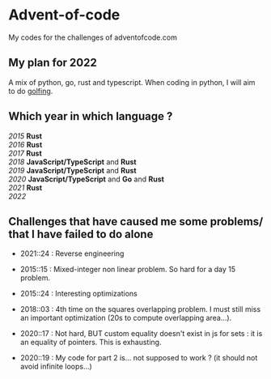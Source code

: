 # Advent-of-code

My codes for the challenges of adventofcode.com

## My plan for 2022

A mix of python, go, rust and typescript.
When coding in python, I will aim to do [golfing](https://fr.wikipedia.org/wiki/Code_golf).

## Which year in which language ?

*2015* **Rust** \
*2016* **Rust** \
*2017* **Rust** \
*2018* **JavaScript/TypeScript** and **Rust** \
*2019* **JavaScript/TypeScript** and **Rust** \
*2020* **JavaScript/TypeScript** and **Go** and **Rust** \
*2021* **Rust** \
*2022*

## Challenges that have caused me some problems/ that I have failed to do alone

* 2021::24 : Reverse engineering

* 2015::15 : Mixed-integer non linear problem. So hard for a day 15 problem.

* 2015::24 : Interesting optimizations

* 2018::03 : 4th time on the squares overlapping problem. I must still miss an important optimization (20s to compute overlapping area...).

* 2020::17 : Not hard, BUT custom equality doesn't exist in js for sets : it is an equality of pointers. This is exhausting.

* 2020::19 : My code for part 2 is... not supposed to work ? (it should not avoid infinite loops...)
